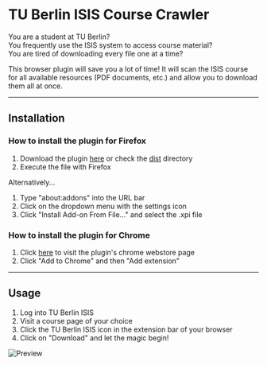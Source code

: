 # TU Berlin ISIS Course Crawler

You are a student at TU Berlin? </br>
You frequently use the ISIS system to access course material?  </br>
You are tired of downloading every file one at a time?

This browser plugin will save you a lot of time! It will scan the ISIS course for all available resources (PDF documents, etc.) and allow you to download them all at once. 

---

## Installation

### How to install the plugin for **Firefox**

1. Download the plugin [here](http://bit.ly/2APYmty) or check the [dist](https://github.com/marcelreppi/tu-berlin-isis-course-crawler/tree/master/dist) directory
2. Execute the file with Firefox

Alternatively...

1. Type "about:addons" into the URL bar
2. Click on the dropdown menu with the settings icon
3. Click "Install Add-on From File..." and select the .xpi file

### How to install the plugin for **Chrome**

1. Click [here](http://bit.ly/2MfxMzs) to visit the plugin's chrome webstore page
2. Click "Add to Chrome" and then "Add extension"

----

## Usage

1. Log into TU Berlin ISIS
2. Visit a course page of your choice
3. Click the TU Berlin ISIS icon in the extension bar of your browser
3. Click on "Download" and let the magic begin!

![Preview](https://raw.githubusercontent.com/marcelreppi/tu-berlin-isis-course-crawler/master/screenshots/regular.png "Plugin Preview")